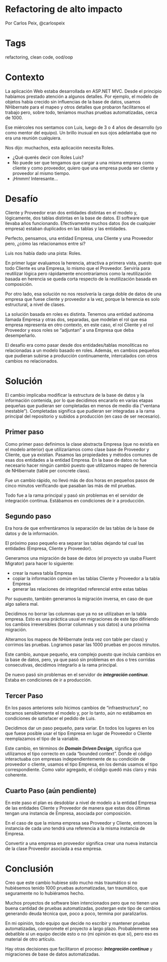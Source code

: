 Refactoring de alto impacto 
===
Por Carlos Peix, @carlospeix

Tags
===
refactoring, clean code, ood/oop

Contexto
===
La aplicación Web estaba desarrollada en ASP.NET MVC. Desde el principio habíamos prestado atención a algunos detalles. Por ejemplo, el modelo de objetos había crecido sin influencias de la base de datos, usamos NHibernate para el mapeo y otros detalles que probaron facilitarnos el trabajo pero, sobre todo, teníamos muchas pruebas automatizadas, cerca de 1000.

Ese miércoles nos sentamos con Luis, luego de 3 o 4 años de desarrollo (yo como mentor del equipo). Un brillo inusual en sus ojos adelantaba que no era una reunión cualquiera.

Nos dijo: muchachos, esta aplicación necesita Roles.

- ¿Qué querés decir con Roles Luis?
- No puede ser que tengamos que cargar a una misma empresa como cliente y como proveedor, quiero que una empresa pueda ser cliente y proveedor al mismo tiempo.
- ¡Hmmm! Interesante...

Desafío
===
Cliente y Proveedor eran dos entidades distintas en el modelo y, lógicamente, dos tablas distintas en la base de datos. El software que llevaba años funcionando. Efectivamente muchos datos (los de cualquier empresa) estaban duplicados en las tablas y las entidades.

Perfecto, pensamos, una entidad Empresa, una Cliente y una Proveedor pero, ¿cómo las relacionamos entre sí?

Luis nos había dado una pista: Roles.

En primer lugar evaluamos la herencia, atractiva a primera vista, puesto que todo Cliente es una Empresa, lo mismo que el Proveedor. Serviría para reutilizar lógica pero rápidamente encontraríamos como la reutilización basada en herencia se queda corta respecto de la reutilización basada en composición.

Por otro lado, esa solución no nos resolvería la carga doble de datos de una empresa que fuese cliente y proveedor a la vez, porque la herencia es solo estructural, a nivel de clases.

La solución basada en roles es distinta. Tenemos una entidad autónoma llamada Empresa y otras dos, separadas, que modelan el rol que esa empresa representa en otro contexto, en este caso, el rol Cliente y el rol Proveedor y esos roles se “adjuntan” a una Empresa que deba desempeñarlo.

El desafío era como pasar desde dos entidades/tablas monolíticas no relacionadas a un modelo basado en roles. Además, en cambios pequeños que pudieran subirse a producción continuamente, intercalados con otros cambios no relacionados.


Solución
===
El cambio implicaba modificar la estructura de la base de datos y la información contenida, por lo que decidimos encararlo en varias etapas pequeñas que pudieran ser completadas en menos de medio día (“ventana inestable”). Completadas significa que pudieran ser integradas a la rama principal del repositorio y subidos a producción (en caso de ser necesario).

Primer paso
---
Como primer paso definimos la clase abstracta Empresa (que no existía en el modelo anterior) que utilizaríamos como clase base de Proveedor y Cliente, que ya existían.
Pasamos las propiedades y métodos comunes de esas dos entidades a la entidad Empresa. En la base de datos no fue necesario hacer ningún cambió puesto que utilizamos mapeo de herencia de NHibernate (table per concrete class).

Fue un cambio rápido, no llevó más de dos horas en pequeños pasos de cinco minutos verificando que pasaban las más de mil pruebas.

Todo fue a la rama principal y pasó sin problemas en el servidor de integración continua. Estábamos en condiciones de ir a producción.

Segundo paso
---
Era hora de que enfrentáramos la separación de las tablas de la base de datos y de la información.

El próximo paso pequeño era separar las tablas dejando tal cual las entidades (Empresa, Cliente y Proveedor).

Generamos una migración de base de datos (el proyecto ya usaba Fluent Migrator) para hacer lo siguiente:
* crear la nueva tabla Empresa
* copiar la información común en las tablas Cliente y Proveedor a la tabla Empresa
* generar las relaciones de integridad referencial entre estas tablas

Por supuesto, también generamos la migración inversa, en caso de que algo saliera mal.

Decidimos no borrar las columnas que ya no se utilizaban en la tabla empresa. Esto es una práctica usual en migraciones de este tipo difiriendo los cambios irreversibles (borrar columnas y sus datos) a una próxima migración.

Alteramos los mapeos de NHibernate (esta vez con table per class) y corrimos las pruebas. Logramos pasar las 1000 pruebas en pocos minutos.

Este cambio, aunque pequeño, era complejo puesto que incluía cambios en la base de datos, pero, ya que pasó sin problemas en dos o tres corridas consecutivas, decidimos integrarlo a  la rama principal.

De nuevo pasó sin problemas en el servidor de **_integración continua_**. Estaba en condiciones de ir a producción.

Tercer Paso 
---
En los pasos anteriores solo hicimos cambios de “infraestructura”, no tocamos sensiblemente el modelo y, por lo tanto, aún no estábamos en condiciones de satisfacer el pedido de Luis.

Decidimos dar un paso pequeño, para variar. En todos los lugares en los que fuese posible usar el tipo Empresa en lugar de Proveedor o Cliente reemplazamos el tipo de la variable.

Este cambio, en términos de **_Domain Driven Design_**, significa que utilizamos el tipo correcto en cada “bounded context”. Donde el código interactuaba con empresas independientemente de su condición de proveedor o cliente, usamos el tipo Empresa, en los demás usamos el tipo correspondiente. Como valor agregado, el código quedó más claro y más coherente.

Cuarto Paso (aún pendiente)
---
En este paso el plan es desdoblar a nivel de modelo a la entidad Empresa de las entidades Cliente y Proveedor de manera que estas dos últimas tengan una instancia de Empresa, asociada por composición.

En el caso de que la misma empresa sea Proveedor y Cliente, entonces la instancia de cada uno tendrá una referencia a la misma instancia de Empresa.

Convertir a una empresa en proveedor significa crear una nueva instancia de la clase Proveedor asociada a esa empresa.

Conclusión
===
Creo que este cambio hubiese sido mucho más traumático si no hubiésemos tenido 1000 pruebas automatizadas, tan traumático, que seguramente no lo hubiéramos hecho.

Muchos proyectos de software bien intencionados pero que no tienen una buena cantidad de pruebas automatizadas, postergan este tipo de cambios generando deuda técnica que, poco a poco, termina por paralizarlos.

En mi opinión, todo equipo que decide no escribir y mantener pruebas automatizadas, compromete el proyecto a largo plazo. Probablemente sea debatible si un equipo decide esto o no (mi opinión es que sí), pero eso es material de otro artículo.

Hay otras decisiones que facilitaron el proceso: **_Integración continua_** y migraciones de base de datos automatizadas.
